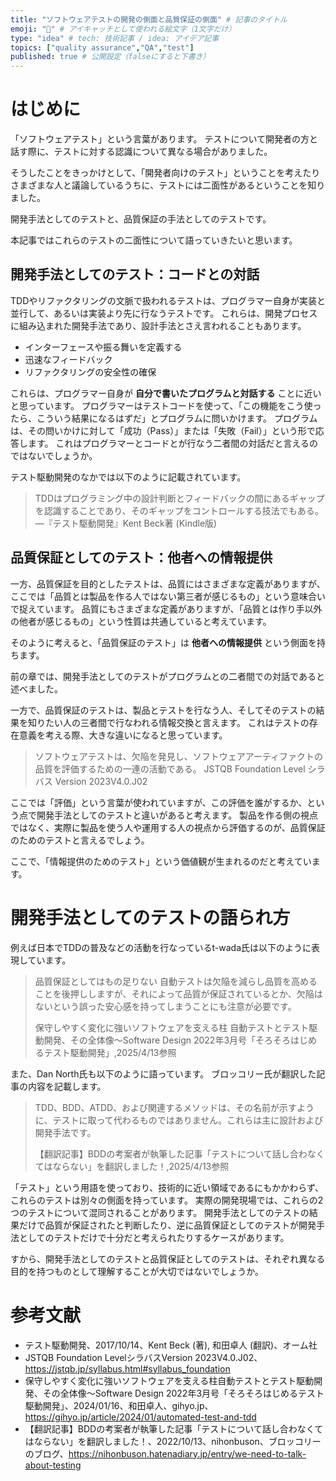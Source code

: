 ```yaml
---
title: "ソフトウェアテストの開発の側面と品質保証の側面" # 記事のタイトル
emoji: "🍜" # アイキャッチとして使われる絵文字（1文字だけ）
type: "idea" # tech: 技術記事 / idea: アイデア記事
topics: ["quality assurance","QA","test"]
published: true # 公開設定（falseにすると下書き）
---
```


# はじめに

「ソフトウェアテスト」という言葉があります。
テストについて開発者の方と話す際に、テストに対する認識について異なる場合がありました。

そうしたことをきっかけとして、「開発者向けのテスト」ということを考えたりさまざまな人と議論しているうちに、テストには二面性があるということを知りました。

開発手法としてのテストと、品質保証の手法としてのテストです。

本記事ではこれらのテストの二面性について語っていきたいと思います。

## 開発手法としてのテスト：コードとの対話

TDDやリファクタリングの文脈で扱われるテストは、プログラマー自身が実装と並行して、あるいは実装より先に行なうテストです。
これらは、開発プロセスに組み込まれた開発手法であり、設計手法とさえ言われることもあります。

- インターフェースや振る舞いを定義する
- 迅速なフィードバック
- リファクタリングの安全性の確保

これらは、プログラマー自身が **自分で書いたプログラムと対話する** ことに近いと思っています。
プログラマーはテストコードを使って、「この機能をこう使ったら、こういう結果になるはずだ」とプログラムに問いかけます。
プログラムは、その問いかけに対して「成功（Pass）」または「失敗（Fail）」という形で応答します。
これはプログラマーとコードとが行なう二者間の対話だと言えるのではないでしょうか。

テスト駆動開発のなかでは以下のように記載されています。

> TDDはプログラミング中の設計判断とフィードバックの間にあるギャップを認識することであり、そのギャップをコントロールする技法でもある。
> —『テスト駆動開発』Kent Beck著 (Kindle版)


## 品質保証としてのテスト：他者への情報提供

一方、品質保証を目的としたテストは、品質にはさまざまな定義がありますが、ここでは「品質とは製品を作る人ではない第三者が感じるもの」という意味合いで捉えています。
品質にもさまざまな定義がありますが、「品質とは作り手以外の他者が感じるもの」という性質は共通していると考えています。

そのように考えると、「品質保証のテスト」は **他者への情報提供** という側面を持ちます。

前の章では、開発手法としてのテストがプログラムとの二者間での対話であると述べました。

一方で、品質保証のテストは、製品とテストを行なう人、そしてそのテストの結果を知りたい人の三者間で行なわれる情報交換と言えます。
これはテストの存在意義を考える際、大きな違いになると思っています。

> ソフトウェアテストは、欠陥を発見し、ソフトウェアアーティファクトの品質を評価するための一連の活動である。
> JSTQB Foundation Level シラバス Version 2023V4.0.J02

ここでは「評価」という言葉が使われていますが、この評価を誰がするか、という点で開発手法としてのテストと違いがあると考えます。
製品を作る側の視点ではなく、実際に製品を使う人や運用する人の視点から評価するのが、品質保証のためのテストと言えるでしょう。

ここで、「情報提供のためのテスト」という価値観が生まれるのだと考えています。

# 開発手法としてのテストの語られ方

例えば日本でTDDの普及などの活動を行なっているt-wada氏は以下のように表現しています。

> 品質保証としてはもの足りない
> 自動テストは欠陥を減らし品質を高めることを後押ししますが、それによって品質が保証されているとか、欠陥はないという誤った安心感を持ってしまうことにも注意が必要です。
> 
> 保守しやすく変化に強いソフトウェアを支える柱 自動テストとテスト駆動開発⁠⁠、その全体像～Software Design 2022年3月号「そろそろはじめるテスト駆動開発」,2025/4/13参照

また、Dan North氏も以下のように語っています。
ブロッコリー氏が翻訳した記事の内容を記載します。

> TDD、BDD、ATDD、および関連するメソッドは、その名前が示すように、テストに取って代わるものではありません。これらは主に設計および開発手法です。
> 
> 【翻訳記事】BDDの考案者が執筆した記事「テストについて話し合わなくてはならない」を翻訳しました！,2025/4/13参照

「テスト」という用語を使っており、技術的に近い領域であるにもかかわらず、これらのテストは別々の側面を持っています。
実際の開発現場では、これらの2つのテストについて混同されることがあります。
開発手法としてのテストの結果だけで品質が保証されたと判断したり、逆に品質保証としてのテストが開発手法としてのテストだけで十分だと考えられたりするケースがあります。

すから、開発手法としてのテストと品質保証としてのテストは、それぞれ異なる目的を持つものとして理解することが大切ではないでしょうか。

# 参考文献
- テスト駆動開発、2017/10/14、Kent Beck (著), 和田卓人 (翻訳)、オーム社
- JSTQB Foundation LevelシラバスVersion 2023V4.0.J02、https://jstqb.jp/syllabus.html#syllabus_foundation
- 保守しやすく変化に強いソフトウェアを支える柱自動テストとテスト駆動開発⁠⁠、その全体像～Software Design 2022年3月号「そろそろはじめるテスト駆動開発」、2024/01/16、和田卓人、gihyo.jp、https://gihyo.jp/article/2024/01/automated-test-and-tdd
- 【翻訳記事】BDDの考案者が執筆した記事「テストについて話し合わなくてはならない」を翻訳しました！、2022/10/13、nihonbuson、ブロッコリーのブログ、https://nihonbuson.hatenadiary.jp/entry/we-need-to-talk-about-testing

